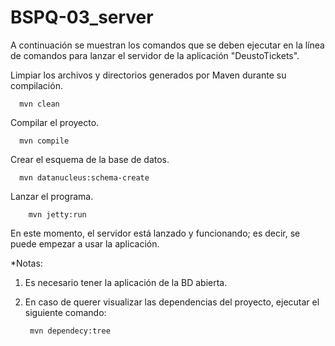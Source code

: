 # BSPQ-03_server

A continuación se muestran los comandos que se deben ejecutar en la línea de comandos para lanzar el servidor de la aplicación "DeustoTickets". 

Limpiar los archivos y directorios generados por Maven durante su compilación. 

      mvn clean

Compilar el proyecto.

      mvn compile
      
Crear el esquema de la base de datos.

      mvn datanucleus:schema-create

Lanzar el programa.

    	mvn jetty:run

En este momento, el servidor está lanzado y funcionando; es decir, se puede empezar a usar la aplicación.

*Notas: 
1. Es necesario tener la aplicación de la BD abierta.
2. En caso de querer visualizar las dependencias del proyecto, ejecutar el siguiente comando:
	
    	mvn dependecy:tree